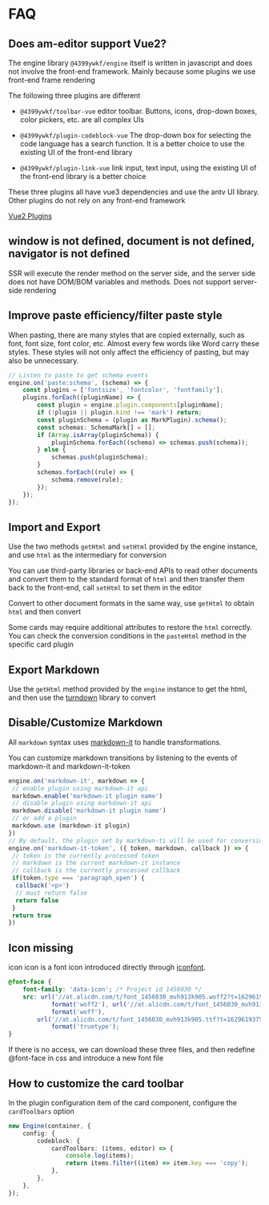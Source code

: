 # FAQ

## Does am-editor support Vue2?

The engine library `@4399ywkf/engine` itself is written in javascript and does not involve the front-end framework. Mainly because some plugins we use front-end frame rendering

The following three plugins are different

-   `@4399ywkf/toolbar-vue` editor toolbar. Buttons, icons, drop-down boxes, color pickers, etc. are all complex UIs

-   `@4399ywkf/plugin-codeblock-vue` The drop-down box for selecting the code language has a search function. It is a better choice to use the existing UI of the front-end library

-   `@4399ywkf/plugin-link-vue` link input, text input, using the existing UI of the front-end library is a better choice

These three plugins all have vue3 dependencies and use the antv UI library. Other plugins do not rely on any front-end framework

[Vue2 Plugins](https://github.com/zb201307/am-editor-vue2/tree/main/packages)

## window is not defined, document is not defined, navigator is not defined

SSR will execute the render method on the server side, and the server side does not have DOM/BOM variables and methods. Does not support server-side rendering

## Improve paste efficiency/filter paste style

When pasting, there are many styles that are copied externally, such as font, font size, font color, etc. Almost every few words like Word carry these styles. These styles will not only affect the efficiency of pasting, but may also be unnecessary.

```ts
// Listen to paste to get schema events
engine.on('paste:schema', (schema) => {
	const plugins = ['fontsize', 'fontcolor', 'fontfamily'];
	plugins.forEach((pluginName) => {
		const plugin = engine.plugin.components[pluginName];
		if (!plugin || plugin.kind !== 'mark') return;
		const pluginSchema = (plugin as MarkPlugin).schema();
		const schemas: SchemaMark[] = [];
		if (Array.isArray(pluginSchema)) {
			pluginSchema.forEach((schema) => schemas.push(schema));
		} else {
			schemas.push(pluginSchema);
		}
		schemas.forEach((rule) => {
			schema.remove(rule);
		});
	});
});
```

## Import and Export

Use the two methods `getHtml` and `setHtml` provided by the engine instance, and use `html` as the intermediary for conversion

You can use third-party libraries or back-end APIs to read other documents and convert them to the standard format of `html` and then transfer them back to the front-end, call `setHtml` to set them in the editor

Convert to other document formats in the same way, use `getHtml` to obtain `html` and then convert

Some cards may require additional attributes to restore the `html` correctly. You can check the conversion conditions in the `pasteHtml` method in the specific card plugin

## Export Markdown

Use the `getHtml` method provided by the `engine` instance to get the html, and then use the [turndown](https://github.com/mixmark-io/turndown) library to convert

## Disable/Customize Markdown

All `markdown` syntax uses [markdown-it](https://github.com/markdown-it/markdown-it) to handle transformations.

You can customize markdown transitions by listening to the events of markdown-it and markdown-it-token

```ts
engine.on('markdown-it', markdown => {
 // enable plugin using markdown-it api
 markdown.enable('markdown-it plugin name')
 // disable plugin using markdown-it api
 markdown.disable('markdown-it plugin name')
 // or add a plugin
 markdown.use (markdown-it plugin)
})
// By default, the plugin set by markdown-ti will be used for conversion. If there are additional requirements, you can listen to this event interception and call the callback to return the string by yourself. If there is a need for more replication, it is recommended to use the api of markdown-it to make plugins.
engine.on('markdown-it-token', ({ token, markdown, callback }) => {
 // token is the currently processed token
 // markdown is the current markdown-it instance
 // callback is the currently processed callback
 if(token.type === 'paragraph_open') {
  callback('<p>')
  // must return false
  return false
 }
 return true
})
```

## Icon missing

icon icon is a font icon introduced directly through [iconfont](https://at.alicdn.com/t/project/1456030/0cbd04d3-3ca1-4898-b345-e0a9150fcc80.html?spm=a313x.7781069.1998910419.35).

```css
@font-face {
	font-family: 'data-icon'; /* Project id 1456030 */
	src: url('//at.alicdn.com/t/font_1456030_mvh913k905.woff2?t=1629619375484')
			format('woff2'), url('//at.alicdn.com/t/font_1456030_mvh913k905.woff?t=1629619375484')
			format('woff'),
		url('//at.alicdn.com/t/font_1456030_mvh913k905.ttf?t=1629619375484')
			format('truetype');
}
```

If there is no access, we can download these three files, and then redefine @font-face in css and introduce a new font file

## How to customize the card toolbar

In the plugin configuration item of the card component, configure the `cardToolbars` option

```ts
new Engine(container, {
	config: {
		codeblock: {
			cardToolbars: (items, editor) => {
				console.log(items);
				return items.filter((item) => item.key === 'copy');
			},
		},
	},
});
```
